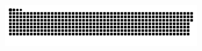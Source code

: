 ![Snake animation](https://github.com/davi-oliveira/davi-oliveira/blob/output/github-contribution-grid-snake.svg)
